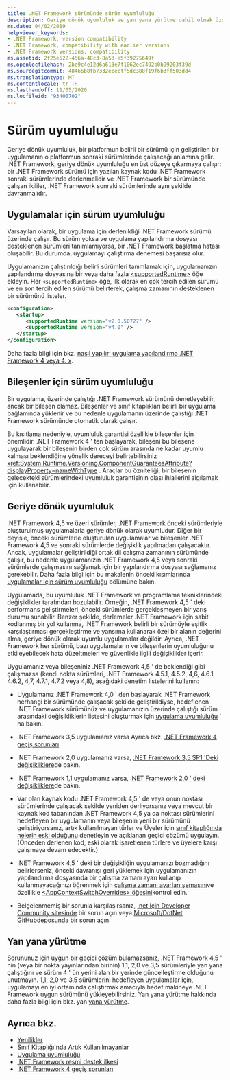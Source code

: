 ```yaml
---
title: .NET Framework sürümünde sürüm uyumluluğu
description: Geriye dönük uyumluluk ve yan yana yürütme dahil olmak üzere .NET Framework sürümleri arasında uyumluluk hakkında bilgi edinin.
ms.date: 04/02/2019
helpviewer_keywords:
- .NET Framework, version compatibility
- .NET Framework, compatibility with earlier versions
- .NET Framework versions, compatibility
ms.assetid: 2f25e522-456a-48c3-8a53-e5f39275649f
ms.openlocfilehash: 2be9c4e12d6a613e7f1062ec7492b0b99203f39d
ms.sourcegitcommit: 48466b8fb7332ececff5dc388f19f6b3ff503dd4
ms.translationtype: MT
ms.contentlocale: tr-TR
ms.lasthandoff: 11/05/2020
ms.locfileid: "93400702"
---
```

# <a name="version-compatibility"></a>Sürüm uyumluluğu

Geriye dönük uyumluluk, bir platformun belirli bir sürümü için geliştirilen bir uygulamanın o platformun sonraki sürümlerinde çalışacağı anlamına gelir. .NET Framework, geriye dönük uyumluluğu en üst düzeye çıkarmaya çalışır: bir .NET Framework sürümü için yazılan kaynak kodu .NET Framework sonraki sürümlerinde derlenmelidir ve .NET Framework bir sürümünde çalışan ikililer, .NET Framework sonraki sürümlerinde aynı şekilde davranmalıdır.

## <a name="version-compatibility-for-apps"></a><a name="Apps"></a> Uygulamalar için sürüm uyumluluğu

Varsayılan olarak, bir uygulama için derlenildiği .NET Framework sürümü üzerinde çalışır. Bu sürüm yoksa ve uygulama yapılandırma dosyası desteklenen sürümleri tanımlamıyorsa, bir .NET Framework başlatma hatası oluşabilir. Bu durumda, uygulamayı çalıştırma denemesi başarısız olur.

Uygulamanızın çalıştırıldığı belirli sürümleri tanımlamak için, uygulamanızın yapılandırma dosyasına bir veya daha fazla [\<supportedRuntime>](../configure-apps/file-schema/startup/supportedruntime-element.md) öğe ekleyin. Her `<supportedRuntime>` öğe, ilk olarak en çok tercih edilen sürümü ve en son tercih edilen sürümü belirterek, çalışma zamanının desteklenen bir sürümünü listeler.

```xml
<configuration>
   <startup>
      <supportedRuntime version="v2.0.50727" />
      <supportedRuntime version="v4.0" />
   </startup>
</configuration>
```

Daha fazla bilgi için bkz. [nasıl yapılır: uygulama yapılandırma .NET Framework 4 veya 4. x](how-to-configure-an-app-to-support-net-framework-4-or-4-5.md).

## <a name="version-compatibility-for-components"></a>Bileşenler için sürüm uyumluluğu

Bir uygulama, üzerinde çalıştığı .NET Framework sürümünü denetleyebilir, ancak bir bileşen olamaz. Bileşenler ve sınıf kitaplıkları belirli bir uygulama bağlamında yüklenir ve bu nedenle uygulamanın üzerinde çalıştığı .NET Framework sürümünde otomatik olarak çalışır.

Bu kısıtlama nedeniyle, uyumluluk garantisi özellikle bileşenler için önemlidir. .NET Framework 4 ' ten başlayarak, bileşeni bu bileşene uygulayarak bir bileşenin birden çok sürüm arasında ne kadar uyumlu kalması beklendiğine yönelik dereceyi belirtebilirsiniz <xref:System.Runtime.Versioning.ComponentGuaranteesAttribute?displayProperty=nameWithType> . Araçlar bu özniteliği, bir bileşenin gelecekteki sürümlerindeki uyumluluk garantisinin olası ihlallerini algılamak için kullanabilir.

## <a name="backward-compatibility"></a>Geriye dönük uyumluluk

.NET Framework 4,5 ve üzeri sürümler, .NET Framework önceki sürümleriyle oluşturulmuş uygulamalarla geriye dönük olarak uyumludur. Diğer bir deyişle, önceki sürümlerle oluşturulan uygulamalar ve bileşenler .NET Framework 4,5 ve sonraki sürümlerde değişiklik yapılmadan çalışacaktır. Ancak, uygulamalar geliştirildiği ortak dil çalışma zamanının sürümünde çalışır, bu nedenle uygulamanızın .NET Framework 4,5 veya sonraki sürümlerde çalışmasını sağlamak için bir yapılandırma dosyası sağlamanız gerekebilir. Daha fazla bilgi için bu makalenin önceki kısımlarında [uygulamalar Için sürüm uyumluluğu](#Apps) bölümüne bakın.

Uygulamada, bu uyumluluk .NET Framework ve programlama tekniklerindeki değişiklikler tarafından bozulabilir. Örneğin, .NET Framework 4,5 ' deki performans geliştirmeleri, önceki sürümlerde gerçekleşmeyen bir yarış durumu sunabilir. Benzer şekilde, derlemeler .NET Framework için sabit kodlanmış bir yol kullanma, .NET Framework belirli bir sürümüyle eşitlik karşılaştırması gerçekleştirme ve yansıma kullanarak özel bir alanın değerini alma, geriye dönük olarak uyumlu uygulamalar değildir. Ayrıca, .NET Framework her sürümü, bazı uygulamaların ve bileşenlerin uyumluluğunu etkileyebilecek hata düzeltmeleri ve güvenlikle ilgili değişiklikler içerir.

Uygulamanız veya bileşeniniz .NET Framework 4,5 ' de beklendiği gibi çalışmazsa (kendi nokta sürümleri, .NET Framework 4.5.1, 4.5.2, 4,6, 4.6.1, 4.6.2, 4,7, 4.7.1, 4.7.2 veya 4,8), aşağıdaki denetim listelerini kullanın:

- Uygulamanız .NET Framework 4,0 ' den başlayarak .NET Framework herhangi bir sürümünde çalışacak şekilde geliştirildiyse, hedeflenen .NET Framework sürümünüz ve uygulamanızın üzerinde çalıştığı sürüm arasındaki değişikliklerin listesini oluşturmak için [uygulama uyumluluğu](application-compatibility.md) ' na bakın.

- .NET Framework 3,5 uygulamanız varsa Ayrıca bkz. [.NET Framework 4 geçiş sorunları](net-framework-4-migration-issues.md).

- .NET Framework 2,0 uygulamanız varsa, [.NET Framework 3,5 SP1 'Deki değişikliklere](/previous-versions/dotnet/articles/dd310284(v=msdn.10))de bakın.

- .NET Framework 1,1 uygulamanız varsa, [.NET Framework 2,0 ' deki değişikliklere](/previous-versions/aa570326(v=msdn.10))de bakın.

- Var olan kaynak kodu .NET Framework 4,5 ' de veya onun noktası sürümlerinde çalışacak şekilde yeniden derliyorsanız veya mevcut bir kaynak kod tabanından .NET Framework 4,5 ya da noktası sürümlerini hedefleyen bir uygulamanın veya bileşenin yeni bir sürümünü geliştiriyorsanız, artık kullanılmayan türler ve Üyeler için [sınıf kitaplığında nelerin eski olduğunu](../whats-new/whats-obsolete.md) denetleyin ve açıklanan geçici çözümü uygulayın. (Önceden derlenen kod, eski olarak işaretlenen türlere ve üyelere karşı çalışmaya devam edecektir.)

- .NET Framework 4,5 ' deki bir değişikliğin uygulamanızı bozmadığını belirlerseniz, önceki davranışı geri yüklemek için uygulamanızın yapılandırma dosyasında bir çalışma zamanı ayarı kullanıp kullanmayacağınızı öğrenmek için [çalışma zamanı ayarları şemasını](../configure-apps/file-schema/runtime/index.md)ve özellikle [ \<AppContextSwitchOverrides> öğesini](../configure-apps/file-schema/runtime/appcontextswitchoverrides-element.md)kontrol edin.

- Belgelenmemiş bir sorunla karşılaşırsanız, [.net Için Developer Community sitesinde](https://aka.ms/feedback/report?space=61) bir sorun açın veya [Microsoft/DotNet GitHub](https://github.com/microsoft/dotnet/issues)deposunda bir sorun açın.

## <a name="side-by-side-execution"></a>Yan yana yürütme

Sorununuz için uygun bir geçici çözüm bulamazsanız, .NET Framework 4,5 ' nin (veya bir nokta yayınlarından birinin) 1,1, 2,0 ve 3,5 sürümleriyle yan yana çalıştığını ve sürüm 4 ' ün yerini alan bir yerinde güncelleştirme olduğunu unutmayın. 1,1, 2,0 ve 3,5 sürümlerini hedefleyen uygulamalar için, uygulamayı en iyi ortamında çalıştırmak amacıyla hedef makineye .NET Framework uygun sürümünü yükleyebilirsiniz. Yan yana yürütme hakkında daha fazla bilgi için bkz. yan [yana yürütme](../deployment/side-by-side-execution.md).

## <a name="see-also"></a>Ayrıca bkz.

- [Yenilikler](../whats-new/index.md)
- [Sınıf Kitaplığı'nda Artık Kullanılmayanlar](../whats-new/whats-obsolete.md)
- [Uygulama uyumluluğu](application-compatibility.md)
- [.NET Framework resmi destek ilkesi](https://dotnet.microsoft.com/platform/support/policy/dotnet-framework)
- [.NET Framework 4 geçiş sorunları](net-framework-4-migration-issues.md)
